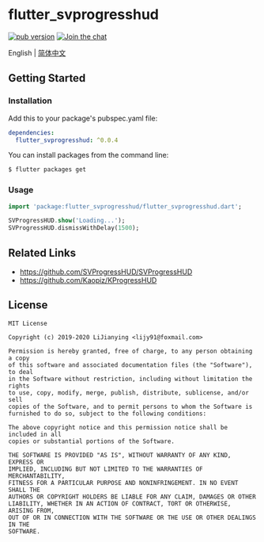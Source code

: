 # flutter_svprogresshud

[![pub version][pub-image]][pub-url]
[![Join the chat][telegram-image]][telegram-url]

[pub-image]: https://img.shields.io/pub/v/flutter_svprogresshud.svg
[pub-url]: https://pub.dev/packages/flutter_svprogresshud
[telegram-image]:https://img.shields.io/badge/chat-on%20telegram-blue.svg
[telegram-url]: https://t.me/lijy91

English | [简体中文](./README.zh_CN.md)

## Getting Started

### Installation

Add this to your package's pubspec.yaml file:

```yaml
dependencies:
  flutter_svprogresshud: ^0.0.4
```

You can install packages from the command line:

```bash
$ flutter packages get
```

### Usage

```dart
import 'package:flutter_svprogresshud/flutter_svprogresshud.dart';

SVProgressHUD.show('Loading...');
SVProgressHUD.dismissWithDelay(1500);

```

## Related Links

- https://github.com/SVProgressHUD/SVProgressHUD
- https://github.com/Kaopiz/KProgressHUD

## License

```
MIT License

Copyright (c) 2019-2020 LiJianying <lijy91@foxmail.com>

Permission is hereby granted, free of charge, to any person obtaining a copy
of this software and associated documentation files (the "Software"), to deal
in the Software without restriction, including without limitation the rights
to use, copy, modify, merge, publish, distribute, sublicense, and/or sell
copies of the Software, and to permit persons to whom the Software is
furnished to do so, subject to the following conditions:

The above copyright notice and this permission notice shall be included in all
copies or substantial portions of the Software.

THE SOFTWARE IS PROVIDED "AS IS", WITHOUT WARRANTY OF ANY KIND, EXPRESS OR
IMPLIED, INCLUDING BUT NOT LIMITED TO THE WARRANTIES OF MERCHANTABILITY,
FITNESS FOR A PARTICULAR PURPOSE AND NONINFRINGEMENT. IN NO EVENT SHALL THE
AUTHORS OR COPYRIGHT HOLDERS BE LIABLE FOR ANY CLAIM, DAMAGES OR OTHER
LIABILITY, WHETHER IN AN ACTION OF CONTRACT, TORT OR OTHERWISE, ARISING FROM,
OUT OF OR IN CONNECTION WITH THE SOFTWARE OR THE USE OR OTHER DEALINGS IN THE
SOFTWARE.
```
